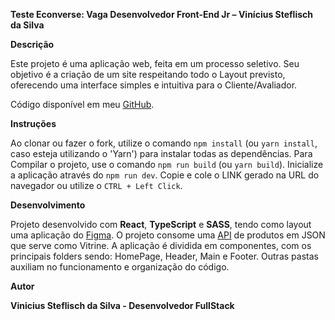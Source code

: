 **Teste Econverse: Vaga Desenvolvedor Front-End Jr – Vinícius Steflisch da Silva**


**Descrição**

Este projeto é uma aplicação web, feita em um processo seletivo. Seu objetivo é a criação de um site respeitando todo o Layout previsto, oferecendo uma interface simples e intuitiva para o Cliente/Avaliador.

Código disponível em meu [GitHub](https://github.com/ViniStef/teste-front-end-jr).

**Instruções**

Ao clonar ou fazer o fork, utilize o comando `npm install` (ou `yarn install`, caso esteja utilizando o 'Yarn') para instalar todas as dependências.
Para Compilar o projeto, use o comando `npm run build` (ou `yarn build`).
Inicialize a aplicação através do `npm run dev`.
Copie e cole o LINK gerado na URL do navegador ou utilize o `CTRL + Left Click`.

**Desenvolvimento**

Projeto desenvolvido com **React**, **TypeScript** e **SASS**, tendo como layout uma aplicação do [Figma](https://www.figma.com/design/rWnzPeoxgynuNPsJjV0VmV/Teste-Front-End-Jr?node-id=0-1&node-type=CANVAS&t=YJLLb7qwqjARsILw-0).
O projeto consome uma [API](https://app.econverse.com.br/teste-front-end/junior/tecnologia/lista-produtos/produtos.json) de produtos em JSON que serve como Vitrine.
A aplicação é dividida em componentes, com os principais folders sendo: HomePage, Header, Main e Footer. Outras pastas auxiliam no funcionamento e organização do código.

**Autor**

**Vinicius Steflisch da Silva - Desenvolvedor FullStack**